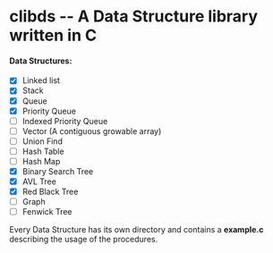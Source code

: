 # clibds -- A Data Structure library written in C

#### Data Structures:
- [x] Linked list
- [x] Stack
- [x] Queue
- [x] Priority Queue
- [ ] Indexed Priority Queue
- [ ] Vector (A contiguous growable array)
- [ ] Union Find
- [ ] Hash Table
- [ ] Hash Map
- [x] Binary Search Tree
- [x] AVL Tree
- [x] Red Black Tree
- [ ] Graph
- [ ] Fenwick Tree

Every Data Structure has its own directory and contains a **example.c** describing
the usage of the procedures.
